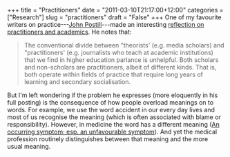 +++
title = "Practitioners"
date = "2011-03-10T21:17:00+12:00"
categories = ["Research"]
slug = "practitioners"
draft = "False"
+++
One of my favourite writers on practice---[John
Postill](https://johnpostill.wordpress.com/)---made an interesting
[reflection on practitioners and
academics](https://johnpostill.wordpress.com/2010/02/16/academics-are-practitioners/).
He notes that:

> The conventional divide between "theorists' (e.g. media scholars)
and "practitioners' (e.g. journalists who teach at academic
institutions) that we find in higher education parlance is unhelpful. Both
scholars and non-scholars are practitioners, albeit of different kinds. That
is, both operate within fields of practice that require long years
of learning and secondary socialisation.

But I'm left wondering if the problem he expresses (more eloquently in
his full posting) is the consequence of how people overload meanings on
to words. For example, we use the word accident in our every day lives
and most of us recognise the meaning (which is often associated with
blame or responsibility). However, in medicine the word has a different
meaning ([An occurring symptom; esp. an unfavourable
symptom](https://www.oed.com/view/Entry/1051?rskey=tPHQMm&result=1&isAdvanced=false\#)).
And yet the medical profession routinely distinguishes between that
meaning and the more usual meaning.

